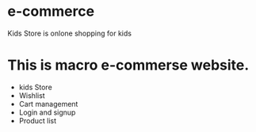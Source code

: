 # e-commerce

Kids Store is onlone shopping for kids

# This is macro e-commerse website.

* kids Store
* Wishlist
* Cart management
* Login and signup
* Product list

 
